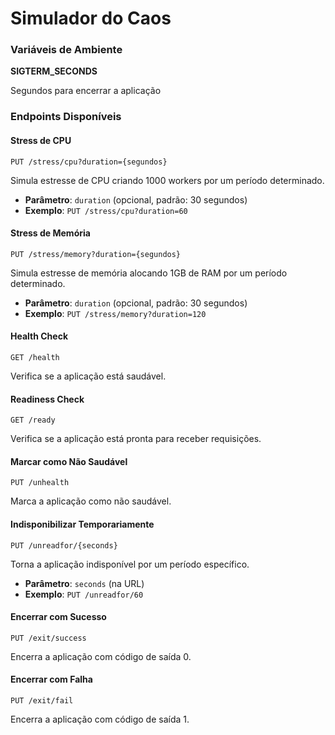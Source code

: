 # Simulador do Caos

### Variáveis de Ambiente

**SIGTERM_SECONDS**

Segundos para encerrar a aplicação

### Endpoints Disponíveis

#### Stress de CPU
```
PUT /stress/cpu?duration={segundos}
```
Simula estresse de CPU criando 1000 workers por um período determinado.
- **Parâmetro**: `duration` (opcional, padrão: 30 segundos)
- **Exemplo**: `PUT /stress/cpu?duration=60`

#### Stress de Memória
```
PUT /stress/memory?duration={segundos}
```
Simula estresse de memória alocando 1GB de RAM por um período determinado.
- **Parâmetro**: `duration` (opcional, padrão: 30 segundos)
- **Exemplo**: `PUT /stress/memory?duration=120`

#### Health Check
```
GET /health
```
Verifica se a aplicação está saudável.

#### Readiness Check
```
GET /ready
```
Verifica se a aplicação está pronta para receber requisições.

#### Marcar como Não Saudável
```
PUT /unhealth
```
Marca a aplicação como não saudável.

#### Indisponibilizar Temporariamente
```
PUT /unreadfor/{seconds}
```
Torna a aplicação indisponível por um período específico.
- **Parâmetro**: `seconds` (na URL)
- **Exemplo**: `PUT /unreadfor/60`

#### Encerrar com Sucesso
```
PUT /exit/success
```
Encerra a aplicação com código de saída 0.

#### Encerrar com Falha
```
PUT /exit/fail
```
Encerra a aplicação com código de saída 1.
